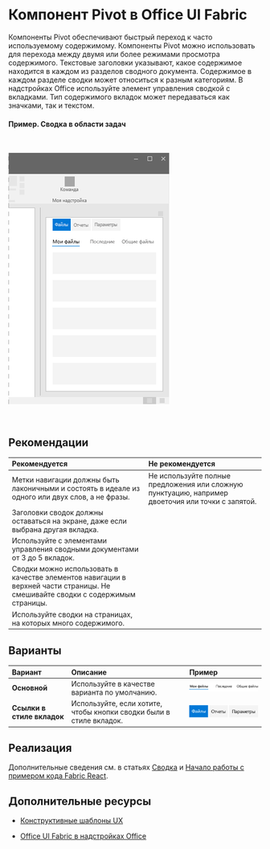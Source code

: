 # <a name="pivot-component-in-office-ui-fabric"></a>Компонент Pivot в Office UI Fabric

Компоненты Pivot обеспечивают быстрый переход к часто используемому содержимому. Компоненты Pivot можно использовать для перехода между двумя или более режимами просмотра содержимого. Текстовые заголовки указывают, какое содержимое находится в каждом из разделов сводного документа. Содержимое в каждом разделе сводки может относиться к разным категориям. В надстройках Office используйте элемент управления сводкой с вкладками. Тип содержимого вкладок может передаваться как значками, так и текстом. 

#### <a name="example-pivot-in-a-task-pane"></a>Пример. Сводка в области задач

<br/>

![Изображение сводного документа](../images/overview_withApp_pivot.png)

<br/>

## <a name="best-practices"></a>Рекомендации

|**Рекомендуется**|**Не рекомендуется**|
|:------------|:--------------|
|Метки навигации должны быть лаконичными и состоять в идеале из одного или двух слов, а не фразы.|Не используйте полные предложения или сложную пунктуацию, например двоеточия или точки с запятой.|
|Заголовки сводок должны оставаться на экране, даже если выбрана другая вкладка.| |
|Используйте с элементами управления сводными документами от 3 до 5 вкладок.| |
|Сводки можно использовать в качестве элементов навигации в верхней части страницы. Не смешивайте сводки с содержимым страницы.| |
|Используйте сводки на страницах, на которых много содержимого.| |

## <a name="variants"></a>Варианты

|**Вариант**|**Описание**|**Пример**|
|:------------|:--------------|:----------|
|**Основной**|Используйте в качестве варианта по умолчанию.|![Изображение основного варианта](../images/pivotBasic.png)<br/>|
|**Ссылки в стиле вкладок**|Используйте, если хотите, чтобы кнопки сводки были в стиле вкладок.|![Изображение ссылок в стиле вкладок](../images/pivotTab.png)<br/>|

## <a name="implementation"></a>Реализация

Дополнительные сведения см. в статьях [Сводка](https://dev.office.com/fabric#/components/pivot) и [Начало работы с примером кода Fabric React](https://github.com/OfficeDev/Word-Add-in-GettingStartedFabricReact).

## <a name="additional-resources"></a>Дополнительные ресурсы

- [Конструктивные шаблоны UX](https://github.com/OfficeDev/Office-Add-in-UX-Design-Patterns-Code)

- [Office UI Fabric в надстройках Office](office-ui-fabric.md)
